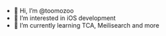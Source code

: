 - 👋 Hi, I’m @toomozoo
- 👀 I’m interested in iOS development
- 🌱 I’m currently learning TCA, Meilisearch and more

<!---
toomozoo/toomozoo is a ✨ special ✨ repository because its `README.md` (this file) appears on your GitHub profile.
You can click the Preview link to take a look at your changes.
--->
